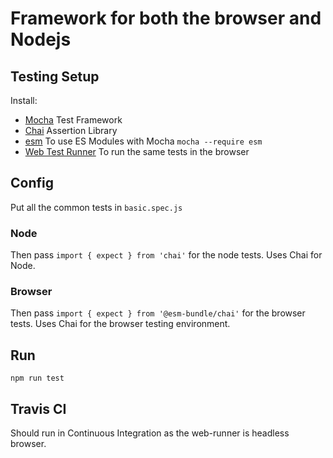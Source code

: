 # Framework for both the browser and Nodejs

## Testing Setup

Install:
- [Mocha](https://mochajs.org/) Test Framework
- [Chai](https://www.npmjs.com/package/chai) Assertion Library
- [esm](https://github.com/standard-things/esm) To use ES Modules with Mocha `mocha --require esm`
- [Web Test Runner](https://modern-web.dev/docs/test-runner/overview/) To run the same tests in the browser 

## Config

Put all the common tests in `basic.spec.js`

### Node

Then pass  `import { expect } from 'chai'` for the node tests. Uses Chai for Node.

### Browser

Then pass  `import { expect } from '@esm-bundle/chai'` for the browser tests. Uses Chai for the browser testing environment.

## Run

```
npm run test
```

## Travis CI

Should run in Continuous Integration as the web-runner is headless browser.
